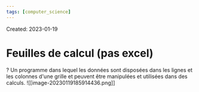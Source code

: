 ```yaml
---
tags: [computer_science] 
---
```

Created: 2023-01-19

# Feuilles de calcul (pas excel)
?
Un programme dans lequel les données sont disposées dans les lignes
et les colonnes d'une grille et peuvent être manipulées et utilisées dans des calculs. ![[image-20230119185914436.png]]
<!--SR:!2023-02-16,8,250-->

